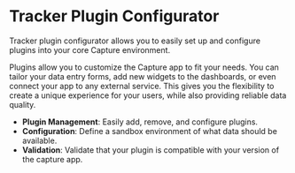 
# Tracker Plugin Configurator

Tracker plugin configurator allows you to easily set up and configure plugins into your core Capture environment.

Plugins allow you to customize the Capture app to fit your needs. You can tailor your data entry forms, add new widgets to the dashboards, or even connect your app to any external service.
This gives you the flexibility to create a unique experience for your users, while also providing reliable data quality.

- **Plugin Management**: Easily add, remove, and configure plugins.
- **Configuration**: Define a sandbox environment of what data should be available.
- **Validation**: Validate that your plugin is compatible with your version of the capture app.


